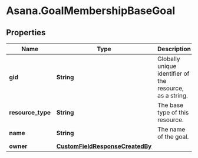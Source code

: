 # Asana.GoalMembershipBaseGoal

## Properties
Name | Type | Description | Notes
------------ | ------------- | ------------- | -------------
**gid** | **String** | Globally unique identifier of the resource, as a string. | [optional] 
**resource_type** | **String** | The base type of this resource. | [optional] 
**name** | **String** | The name of the goal. | [optional] 
**owner** | [**CustomFieldResponseCreatedBy**](CustomFieldResponseCreatedBy.md) |  | [optional] 
